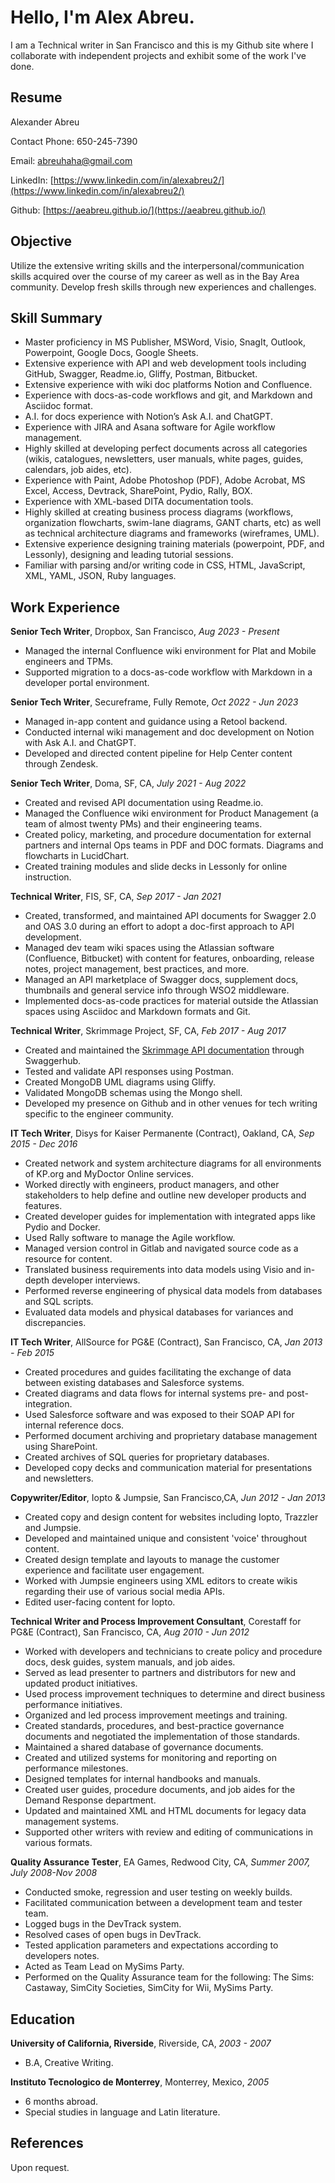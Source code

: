 # Hello, I'm Alex Abreu. 

I am a Technical writer in San Francisco and this is my Github site where I collaborate with independent projects and exhibit some of the work I've done.

## Resume

Alexander Abreu

Contact Phone: 650-245-7390

Email: abreuhaha@gmail.com

LinkedIn: [https://www.linkedin.com/in/alexabreu2/](https://www.linkedin.com/in/alexabreu2/)

Github: [https://aeabreu.github.io/](https://aeabreu.github.io/)

## Objective

Utilize the extensive writing skills and the interpersonal/communication skills acquired over the course of my career as well as in the Bay Area community. Develop fresh skills through new experiences and challenges.

## Skill Summary

+ Master proficiency in MS Publisher, MSWord, Visio, SnagIt, Outlook, Powerpoint, Google Docs, Google Sheets.
+ Extensive experience with API and web development tools including GitHub, Swagger, Readme.io, Gliffy, Postman, Bitbucket.
+ Extensive experience with wiki doc platforms Notion and Confluence.
+ Experience with docs-as-code workflows and git, and Markdown and Asciidoc format.
+ A.I. for docs experience with Notion’s Ask A.I. and ChatGPT.
+ Experience with JIRA and Asana software for Agile workflow management.
+ Highly skilled at developing perfect documents across all categories (wikis, catalogues, newsletters, user manuals, white pages, guides, calendars, job aides, etc). 
+ Experience with Paint, Adobe Photoshop (PDF), Adobe Acrobat, MS Excel, Access, Devtrack, SharePoint, Pydio, Rally, BOX.
+ Experience with XML-based DITA documentation tools.
+ Highly skilled at creating business process diagrams (workflows, organization flowcharts, swim-lane diagrams, GANT charts, etc) as well as technical architecture diagrams and frameworks (wireframes, UML).
+ Extensive experience designing training materials (powerpoint, PDF, and Lessonly), designing and leading tutorial sessions.
+ Familiar with parsing and/or writing code in CSS, HTML, JavaScript, XML, YAML, JSON, Ruby languages.




## Work Experience

**Senior Tech Writer**, Dropbox, San Francisco, *Aug 2023 - Present*

+ Managed the internal Confluence wiki environment for Plat and Mobile engineers and TPMs.
+ Supported migration to a docs-as-code workflow with Markdown in a developer portal environment.

**Senior Tech Writer**, Secureframe,  Fully Remote, *Oct 2022 - Jun 2023*

+	Managed in-app content and guidance using a Retool backend.
+	Conducted internal wiki management and doc development on Notion with Ask A.I. and ChatGPT.
+	Developed and directed content pipeline for Help Center content through Zendesk.


**Senior Tech Writer**, Doma,	SF, CA,	*July 2021 - Aug 2022*

+ Created and revised API documentation using Readme.io.
+ Managed the Confluence wiki environment for Product Management (a team of almost twenty PMs) and their engineering teams.
+ Created policy, marketing, and procedure documentation for external partners and internal Ops teams in PDF and DOC formats. Diagrams and flowcharts in LucidChart.
+ Created training modules and slide decks in Lessonly for online instruction.

**Technical Writer**, FIS, SF, CA, *Sep 2017 - Jan 2021*

+	Created, transformed, and maintained API documents for Swagger 2.0 and OAS 3.0 during an effort to adopt a doc-first approach to API development.
+	Managed dev team wiki spaces using the Atlassian software (Confluence, Bitbucket) with content for features, onboarding, release notes, project management, best practices, and more.
+	Managed an API marketplace of Swagger docs, supplement docs, thumbnails and general service info through WSO2 middleware.
+	Implemented docs-as-code practices for material outside the Atlassian spaces using Asciidoc and Markdown formats and Git.


**Technical Writer**, Skrimmage Project, SF, CA, *Feb 2017 - Aug 2017* 

+ Created and maintained the [Skrimmage API documentation](https://app.swaggerhub.com/apis/skankbunnysquad/skrimmage/v1) through Swaggerhub.
+ Tested and validate API responses using Postman.
+ Created MongoDB UML diagrams using Gliffy.
+ Validated MongoDB schemas using the Mongo shell.
+ Developed my presence on Github and in other venues for tech writing specific to the engineer community.

**IT Tech Writer**, Disys for Kaiser Permanente (Contract), Oakland, CA, *Sep 2015 - Dec 2016*

+ Created network and system architecture diagrams for all environments of KP.org and MyDoctor Online services.
+ Worked directly with engineers, product managers, and other stakeholders to help define and outline new developer products and features.
+ Created developer guides for implementation with integrated apps like Pydio and Docker. 
+ Used Rally software to manage the Agile workflow.
+ Managed version control in Gitlab and navigated source code as a resource for content.
+ Translated business requirements into data models using Visio and in-depth developer interviews. 
+ Performed reverse engineering of physical data models from databases and SQL scripts.
+ Evaluated data models and physical databases for variances and discrepancies.

**IT Tech Writer**, AllSource for PG&E (Contract), San Francisco, CA, *Jan 2013 - Feb 2015*	

+ Created procedures and guides facilitating the exchange of data between existing databases and Salesforce systems.
+ Created diagrams and data flows for internal systems pre- and post-integration.
+ Used Salesforce software and was exposed to their SOAP API for internal reference docs.
+ Performed document archiving and proprietary database management using SharePoint.
+ Created archives of SQL queries for proprietary databases.
+ Developed copy decks and communication material for presentations and newsletters.

**Copywriter/Editor**, Iopto & Jumpsie, San Francisco,CA, _Jun 2012 - Jan 2013_	

+ Created copy and design content for websites including Iopto, Trazzler and Jumpsie.
+ Developed and maintained unique and consistent 'voice' throughout content.
+ Created design template and layouts to manage the customer experience and facilitate user engagement.
+ Worked with Jumpsie engineers using XML editors to create wikis regarding their use of various social media APIs.
+ Edited user-facing content for Iopto.


**Technical Writer and Process Improvement Consultant**, Corestaff for PG&E (Contract), San Francisco, CA, _Aug 2010 - Jun 2012_

+ Worked with developers and technicians to create policy and procedure docs, desk guides, system manuals, and job aides.
+ Served as lead presenter to partners and distributors for new and updated product initiatives.
+ Used process improvement techniques to determine and direct business performance initiatives.
+ Organized and led process improvement meetings and training.
+ Created standards, procedures, and best-practice governance documents and negotiated the implementation of those standards. 
+ Maintained a shared database of governance documents.
+ Created and utilized systems for monitoring and reporting on performance milestones.    
+ Designed templates for internal handbooks and manuals.  
+ Created user guides, procedure documents, and job aides for the Demand Response department.
+ Updated and maintained XML and HTML documents for legacy data management systems.
+ Supported other writers with review and editing of communications in various formats.

**Quality Assurance Tester**, EA Games, Redwood City, CA, _Summer 2007, July 2008-Nov 2008_

+ Conducted smoke, regression and user testing on weekly builds.
+ Facilitated communication between a development team and tester team.
+ Logged bugs in the DevTrack system.
+ Resolved cases of open bugs in DevTrack.
+ Tested application parameters and expectations according to developers notes.
+ Acted as Team Lead on MySims Party.
+ Performed on the Quality Assurance team for the following: The Sims: Castaway, SimCity Societies, SimCity for Wii, MySims Party.



## Education

**University of California, Riverside**, Riverside, CA, _2003 - 2007_

+ B.A, Creative Writing.

**Instituto Tecnologico de Monterrey**, Monterrey, Mexico, _2005_

+ 6 months abroad.
+ Special studies in language and Latin literature.

## References

Upon request.
